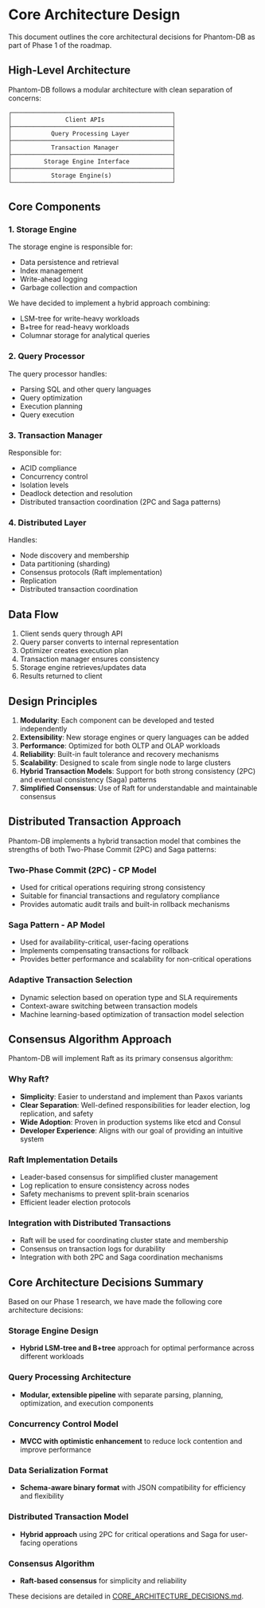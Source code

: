 # Core Architecture Design

This document outlines the core architectural decisions for Phantom-DB as part of Phase 1 of the roadmap.

## High-Level Architecture

Phantom-DB follows a modular architecture with clean separation of concerns:

```
┌─────────────────────────────────────────────┐
│               Client APIs                   │
├─────────────────────────────────────────────┤
│           Query Processing Layer            │
├─────────────────────────────────────────────┤
│           Transaction Manager               │
├─────────────────────────────────────────────┤
│         Storage Engine Interface            │
├─────────────────────────────────────────────┤
│           Storage Engine(s)                 │
└─────────────────────────────────────────────┘
```

## Core Components

### 1. Storage Engine
The storage engine is responsible for:
- Data persistence and retrieval
- Index management
- Write-ahead logging
- Garbage collection and compaction

We have decided to implement a hybrid approach combining:
- LSM-tree for write-heavy workloads
- B+tree for read-heavy workloads
- Columnar storage for analytical queries

### 2. Query Processor
The query processor handles:
- Parsing SQL and other query languages
- Query optimization
- Execution planning
- Query execution

### 3. Transaction Manager
Responsible for:
- ACID compliance
- Concurrency control
- Isolation levels
- Deadlock detection and resolution
- Distributed transaction coordination (2PC and Saga patterns)

### 4. Distributed Layer
Handles:
- Node discovery and membership
- Data partitioning (sharding)
- Consensus protocols (Raft implementation)
- Replication
- Distributed transaction coordination

## Data Flow

1. Client sends query through API
2. Query parser converts to internal representation
3. Optimizer creates execution plan
4. Transaction manager ensures consistency
5. Storage engine retrieves/updates data
6. Results returned to client

## Design Principles

1. **Modularity**: Each component can be developed and tested independently
2. **Extensibility**: New storage engines or query languages can be added
3. **Performance**: Optimized for both OLTP and OLAP workloads
4. **Reliability**: Built-in fault tolerance and recovery mechanisms
5. **Scalability**: Designed to scale from single node to large clusters
6. **Hybrid Transaction Models**: Support for both strong consistency (2PC) and eventual consistency (Saga) patterns
7. **Simplified Consensus**: Use of Raft for understandable and maintainable consensus

## Distributed Transaction Approach

Phantom-DB implements a hybrid transaction model that combines the strengths of both Two-Phase Commit (2PC) and Saga patterns:

### Two-Phase Commit (2PC) - CP Model
- Used for critical operations requiring strong consistency
- Suitable for financial transactions and regulatory compliance
- Provides automatic audit trails and built-in rollback mechanisms

### Saga Pattern - AP Model
- Used for availability-critical, user-facing operations
- Implements compensating transactions for rollback
- Provides better performance and scalability for non-critical operations

### Adaptive Transaction Selection
- Dynamic selection based on operation type and SLA requirements
- Context-aware switching between transaction models
- Machine learning-based optimization of transaction model selection

## Consensus Algorithm Approach

Phantom-DB will implement Raft as its primary consensus algorithm:

### Why Raft?
- **Simplicity**: Easier to understand and implement than Paxos variants
- **Clear Separation**: Well-defined responsibilities for leader election, log replication, and safety
- **Wide Adoption**: Proven in production systems like etcd and Consul
- **Developer Experience**: Aligns with our goal of providing an intuitive system

### Raft Implementation Details
- Leader-based consensus for simplified cluster management
- Log replication to ensure consistency across nodes
- Safety mechanisms to prevent split-brain scenarios
- Efficient leader election protocols

### Integration with Distributed Transactions
- Raft will be used for coordinating cluster state and membership
- Consensus on transaction logs for durability
- Integration with both 2PC and Saga coordination mechanisms

## Core Architecture Decisions Summary

Based on our Phase 1 research, we have made the following core architecture decisions:

### Storage Engine Design
- **Hybrid LSM-tree and B+tree** approach for optimal performance across different workloads

### Query Processing Architecture
- **Modular, extensible pipeline** with separate parsing, planning, optimization, and execution components

### Concurrency Control Model
- **MVCC with optimistic enhancement** to reduce lock contention and improve performance

### Data Serialization Format
- **Schema-aware binary format** with JSON compatibility for efficiency and flexibility

### Distributed Transaction Model
- **Hybrid approach** using 2PC for critical operations and Saga for user-facing operations

### Consensus Algorithm
- **Raft-based consensus** for simplicity and reliability

These decisions are detailed in [CORE_ARCHITECTURE_DECISIONS.md](CORE_ARCHITECTURE_DECISIONS.md).